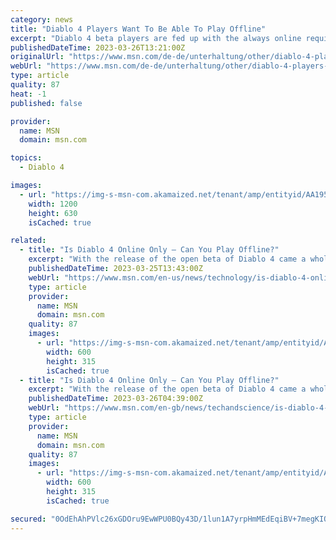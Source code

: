 ```yaml
---
category: news
title: "Diablo 4 Players Want To Be Able To Play Offline"
excerpt: "Diablo 4 beta players are fed up with the always online requirements, calling on the devs to make it possible to play offline. This comes as the Diablo servers have struggled to keep up with demand, ..."
publishedDateTime: 2023-03-26T13:21:00Z
originalUrl: "https://www.msn.com/de-de/unterhaltung/other/diablo-4-players-want-to-be-able-to-play-offline/ar-AA195Lpt"
webUrl: "https://www.msn.com/de-de/unterhaltung/other/diablo-4-players-want-to-be-able-to-play-offline/ar-AA195Lpt"
type: article
quality: 87
heat: -1
published: false

provider:
  name: MSN
  domain: msn.com

topics:
  - Diablo 4

images:
  - url: "https://img-s-msn-com.akamaized.net/tenant/amp/entityid/AA195XQh.img?h=630&w=1200&m=6&q=60&o=t&l=f&f=jpg"
    width: 1200
    height: 630
    isCached: true

related:
  - title: "Is Diablo 4 Online Only – Can You Play Offline?"
    excerpt: "With the release of the open beta of Diablo 4 came a whole hoard of players, both new and old. Xbox, Playstation, and PC players from around the world got the chance to try out the opening act of the ..."
    publishedDateTime: 2023-03-25T13:43:00Z
    webUrl: "https://www.msn.com/en-us/news/technology/is-diablo-4-online-only-can-you-play-offline/ar-AA194GKC"
    type: article
    provider:
      name: MSN
      domain: msn.com
    quality: 87
    images:
      - url: "https://img-s-msn-com.akamaized.net/tenant/amp/entityid/AA18q8eb.img?h=315&w=600&m=6&q=60&o=t&l=f&f=jpg"
        width: 600
        height: 315
        isCached: true
  - title: "Is Diablo 4 Online Only – Can You Play Offline?"
    excerpt: "With the release of the open beta of Diablo 4 came a whole hoard of players, both new and old. Xbox, Playstation, and PC players from around the world got the chance to try out the opening act of the ..."
    publishedDateTime: 2023-03-26T04:39:00Z
    webUrl: "https://www.msn.com/en-gb/news/techandscience/is-diablo-4-online-only-can-you-play-offline/ar-AA194GKC"
    type: article
    provider:
      name: MSN
      domain: msn.com
    quality: 87
    images:
      - url: "https://img-s-msn-com.akamaized.net/tenant/amp/entityid/AA18q8eb.img?h=315&w=600&m=6&q=60&o=t&l=f&f=jpg"
        width: 600
        height: 315
        isCached: true

secured: "0OdEhAhPVlc26xGDOru9EwWPU0BQy43D/1lun1A7yrpHmMEdEqiBV+7megKIOnI2k8F/pjt0Vn/X2U7VKWvhXouCNgTOH95git6KI7aChjnYEcq1JYUAY8cI36RXZT6GrOkqOW1TlR9udNfn01b6ThfWe4VVypRjbeqMbb5yPmgyClutYcNEzi59hmdckug7yONJODuNhjA2BuWUgKlXL0lDkHmk8DyclFUUOJ2OEOOFva1Nni0J3iDOIEIwAVxkg8/kRsohMgjFuxBcl8H4Ofa+LjhKiit9WQM+rt5wKvkS0GchHZ3DNe0VpLoIWgYupAskk2kjV0/01kJkj4o+mpDXGSHeUMq4z9/AEh4/HSE=;9KwboXBu+Yedi662qjAU6w=="
---
```


